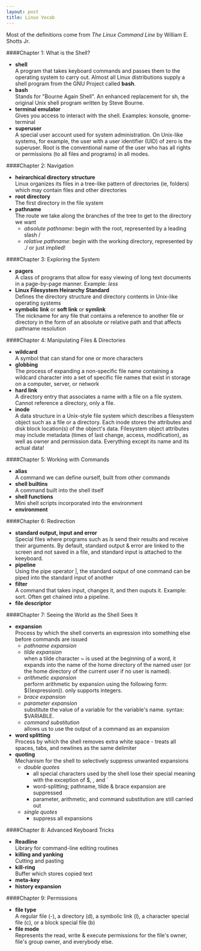 ```yaml
---
layout: post
title: Linux Vocab
---
```

Most of the definitions come from *The Linux Command Line* by William E. Shotts Jr.

####Chapter 1: What is the Shell?  
* **shell**  
A program that takes keyboard commands and passes them to the operating system to carry out.  Almost all Linux distributions supply a shell program from the GNU Project called **bash**.
* **bash**  
Stands for "Bourne Again Shell".  An enhanced replacement for sh, the original Unix shell program written by Steve Bourne.
* **terminal emulator**  
Gives you access to interact with the shell.  Examples: konsole, gnome-terminal
* **superuser**  
A special user account used for system administration.  On Unix-like systems, for example, the user with a user identifier (UID) of zero is the superuser.   Root is the conventional name of the user who has all rights or permissions (to all files and programs) in all modes.


####Chapter 2: Navigation  
* **heirarchical directory structure**  
Linux organizes its files in a tree-like pattern of directories (ie, folders) which may contain files and other directories
* **root directory**  
The first directory in the file system
* **pathname**  
The route we take along the branches of the tree to get to the directory we want  
  - *absolute pathname*:
  begin with the root, represented by a leading slash /
  - *relative pathname*:
  begin with the working directory, represented by ./ or just implied!
  
####Chapter 3: Exploring the System
* **pagers**  
A class of programs that allow for easy viewing of long text documents in a page-by-page manner. Example: *less*
* **Linux Filesystem Heirarchy Standard**  
Defines the directory structure and directory contents in Unix-like operating systems
* **symbolic link** or **soft link** or **symlink**  
The nickname for any file that contains a reference to another file or directory in the form of an absolute or relative path and that affects pathname resolution

####Chapter 4: Manipulating Files & Directories
* **wildcard**  
A symbol that can stand for one or more characters
* **globbing**  
The process of expanding a non-specific file name containing a wildcard character into a set of specific file names that exist in storage on a computer, server, or network
* **hard link**  
A directory entry that associates a name with a file on a file system. Cannot reference a directory, only a file.
* **inode**  
A data structure in a Unix-style file system which describes a filesystem object such as a file or a directory. Each inode stores the attributes and disk block location(s) of the object's data. Filesystem object attributes may include metadata (times of last change, access, modification), as well as owner and permission data.  Everything except its name and its actual data!


####Chapter 5: Working with Commands
* **alias**  
A command we can define ourself, built from other commands
* **shell builtins**  
A command built into the shell itself
* **shell functions**  
Mini shell scripts incorporated into the environment
* **environment**  

####Chapter 6: Redirection
* **standard output, input and error**  
Special files where programs such as *ls* send their results and receive their arguments.  By default, standard output & error are linked to the screen and not saved in a file, and standard input is attached to the keeyboard.
* **pipeline**  
Using the pipe operator |, the standard output of one command can be piped into the standard input of another
* **filter**  
A command that takes input, changes it, and then ouputs it. Example: sort.  Often get chained into a pipeline.
* **file descriptor**  

####Chapter 7: Seeing the World as the Shell Sees It
* **expansion**  
Process by which the shell converts an expression into something else before commands are issued
  * *pathname expansion* 
  * *tilde expansion*  
  when a tilde character ~ is used at the beginning of a word, it expands into the name of the home directory of the named user (or the home directory of the current user if no user is named).
  * *arithmetic expansion*  
  perform arithmetic by expansion using the following form: $((expression)). only supports integers.
  * *brace expansion*
  * *parameter expansion*  
  substitute the value of a variable for the variable's name.  syntax: $VARIABLE.  
  * *command substitution*  
  allows us to use the output of a command as an expansion
* **word splitting**  
Process by which the shell removes extra white space - treats all spaces, tabs, and newlines as the same delimiter
* **quoting**  
Mechanism for the shell to selectively suppress unwanted expansions
  * *double quotes*  
    - all special characters used by the shell lose their special meaning with the exception of $, \, and \`  
    - word-splitting; pathname, tilde & brace expansion are suppressed  
    - parameter, arithmetic, and command substitution are still carried out
  * *single quotes*  
    - suppress all expansions

####Chapter 8: Advanced Keyboard Tricks
* **Readline**  
Library for command-line editing routines
* **killing and yanking**  
Cutting and pasting
* **kill-ring**  
Buffer which stores copied text
* **meta-key**  
* **history expansion**

####Chapter 9: Permissions
* **file type**  
A regular file (-), a directory (d), a symbolic link (l), a character special file (c), or a block special file (b)
* **file mode**  
Represents the read, write & execute permissions for the file's owner, file's group owner, and everybody else.
